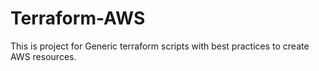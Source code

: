 # Terraform-AWS


This is project for Generic terraform scripts with best practices to create AWS resources.

